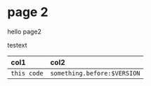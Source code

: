 # page 2

hello page2

testext


| col1| col2|
|:---|:---|
| `this code` | `something.before:$VERSION` |
